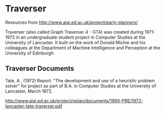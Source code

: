 # Traverser

Resources from http://www.aiai.ed.ac.uk/project/early-planners/

Traverser (also called Graph Traverser 4 - GT4) was created during 1971-1972 in an undergraduate student project in Computer Studies at the University of Lancaster. It built on the work of Donald Michie and his colleagues at the Department of Machine Intelligence and Perception at the University of Edinburgh. 

## Traverser Documents

Tate, A., (1972) Report: "The development and use of a heuristic problem solver" for project as part of B.A. in Computer Studies at the University of Lancaster, March 1972.

http://www.aiai.ed.ac.uk/project/oplan/documents/1990-PRE/1972-lancaster-tate-traverser.pdf
